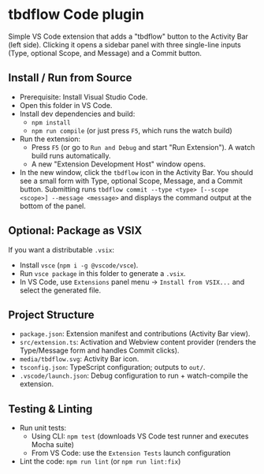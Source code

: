 # tbdflow Code plugin

Simple VS Code extension that adds a "tbdflow" button to the Activity Bar (left side). Clicking it opens a sidebar panel with three single-line inputs (Type, optional Scope, and Message) and a Commit button.

## Install / Run from Source

- Prerequisite: Install Visual Studio Code.
- Open this folder in VS Code.
- Install dev dependencies and build:
  - `npm install`
  - `npm run compile` (or just press `F5`, which runs the watch build)
- Run the extension:
  - Press `F5` (or go to `Run and Debug` and start "Run Extension"). A watch build runs automatically.
  - A new "Extension Development Host" window opens.
- In the new window, click the `tbdflow` icon in the Activity Bar. You should see a small form with Type, optional Scope, Message, and a Commit button. Submitting runs `tbdflow commit --type <type> [--scope <scope>] --message <message>` and displays the command output at the bottom of the panel.

## Optional: Package as VSIX

If you want a distributable `.vsix`:

- Install `vsce` (`npm i -g @vscode/vsce`).
- Run `vsce package` in this folder to generate a `.vsix`.
- In VS Code, use `Extensions` panel menu → `Install from VSIX...` and select the generated file.

## Project Structure

- `package.json`: Extension manifest and contributions (Activity Bar view).
- `src/extension.ts`: Activation and Webview content provider (renders the Type/Message form and handles Commit clicks).
- `media/tbdflow.svg`: Activity Bar icon.
- `tsconfig.json`: TypeScript configuration; outputs to `out/`.
- `.vscode/launch.json`: Debug configuration to run + watch-compile the extension.

## Testing & Linting

- Run unit tests:
  - Using CLI: `npm test` (downloads VS Code test runner and executes Mocha suite)
  - From VS Code: use the `Extension Tests` launch configuration
- Lint the code: `npm run lint` (or `npm run lint:fix`)
